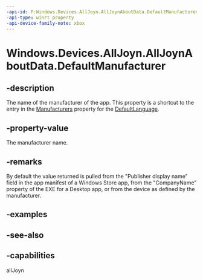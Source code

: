 ```yaml
---
-api-id: P:Windows.Devices.AllJoyn.AllJoynAboutData.DefaultManufacturer
-api-type: winrt property
-api-device-family-note: xbox
---
```


<!-- Property syntax
public string DefaultManufacturer { get;  set; }
-->

# Windows.Devices.AllJoyn.AllJoynAboutData.DefaultManufacturer

## -description
The name of the manufacturer of the app. This property is a shortcut to the entry in the [Manufacturers](alljoynaboutdata_manufacturers.md) property for the [DefaultLanguage](alljoynaboutdataview_defaultlanguage.md).

## -property-value
The manufacturer name.

## -remarks
By default the value returned is pulled from the "Publisher display name" field in the app manifest of a Windows Store app, from the "CompanyName" property of the EXE for a Desktop app, or from the device as defined by the manufacturer.

## -examples

## -see-also


## -capabilities
allJoyn